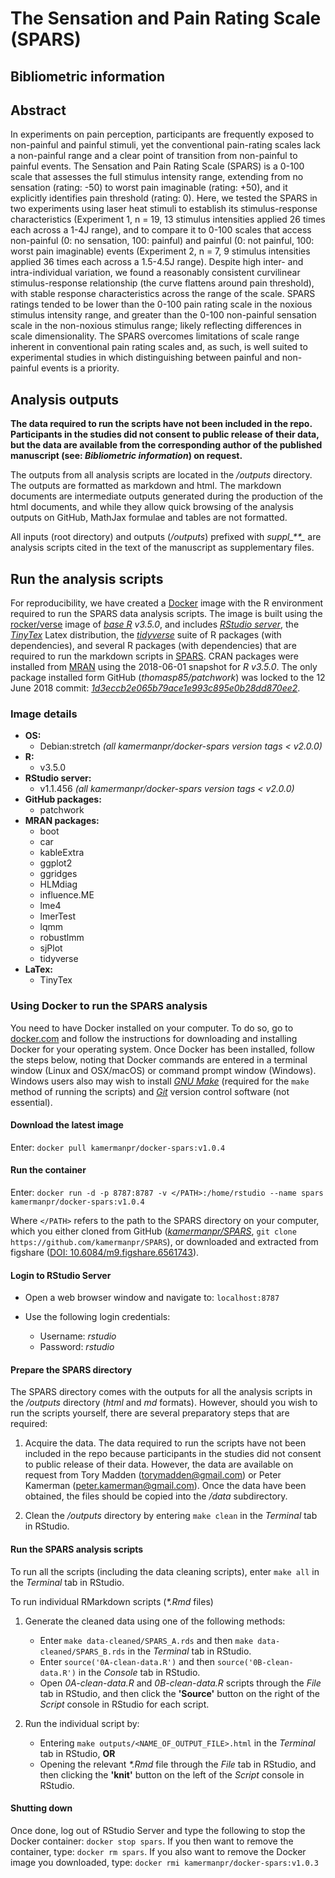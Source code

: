 # The Sensation and Pain Rating Scale (SPARS)

## Bibliometric information


## Abstract

In experiments on pain perception, participants are frequently exposed to non-painful and painful stimuli, yet the conventional pain-rating scales lack a non-painful range and a clear point of transition from non-painful to painful events. The Sensation and Pain Rating Scale (SPARS) is a 0-100 scale that assesses the full stimulus intensity range, extending from no sensation (rating: -50) to worst pain imaginable (rating: +50), and it explicitly identifies pain threshold (rating: 0).  Here, we tested the SPARS in two experiments using laser heat stimuli to establish its stimulus-response characteristics (Experiment 1, n = 19, 13 stimulus intensities applied 26 times each across a 1-4J range), and to compare it to 0-100 scales that access non-painful (0: no sensation, 100: painful) and painful (0: not painful, 100: worst pain imaginable) events (Experiment 2, n = 7, 9 stimulus intensities applied 36 times each across a 1.5-4.5J range). Despite high inter- and intra-individual variation, we found a reasonably consistent curvilinear stimulus-response relationship (the curve flattens around pain threshold), with stable response characteristics across the range of the scale.  SPARS ratings tended to be lower than the 0-100 pain rating scale in the noxious stimulus intensity range, and greater than the 0-100 non-painful sensation scale in the non-noxious stimulus range; likely reflecting differences in scale dimensionality. The SPARS overcomes limitations of scale range inherent in conventional pain rating scales and, as such, is well suited to experimental studies in which distinguishing between painful and non-painful events is a priority.

## Analysis outputs

**The data required to run the scripts have not been included in the repo. Participants in the studies did not consent to public release of their data, but the data are available from the corresponding author of the published manuscript (see: _Bibliometric information_) on request.**

The outputs from all analysis scripts are located in the _/outputs_ directory. The outputs are formatted as markdown and html. The markdown documents are intermediate outputs generated during the production of the html documents, and while they allow quick browsing of the analysis outputs on GitHub, MathJax formulae and tables are not formatted. 

All inputs (root directory) and outputs (_/outputs_) prefixed with _suppl\_\*\*\__ are analysis scripts cited in the text of the manuscript as supplementary files. 

## Run the analysis scripts

For reproducibility, we have created a [Docker](https://www.docker.com) image with the R environment required to run the SPARS data analysis scripts. The image is built using the [rocker/verse](https://hub.docker.com/r/rocker/verse/) image of [_base R_](https://cran.r-project.org/) _v3.5.0_, and includes [_RStudio server_](https://www.rstudio.com/products/rstudio/#Server), the [_TinyTex_](https://yihui.name/tinytex/) Latex distribution, the [_tidyverse_](https://www.tidyverse.org/) suite of R packages (with dependencies), and several R packages (with dependencies) that are required to run the markdown scripts in [SPARS](https://github.com/kamermanpr/SPARS). CRAN packages were installed from [MRAN](https://mran.microsoft.com/timemachine) using the 2018-06-01 snapshot for _R v3.5.0_. The only package installed form GitHub (_thomasp85/patchwork_) was locked to the 12 June 2018 commit: [_1d3eccb2e065b79ace1e993c895e0b28dd870ee2_](https://github.com/thomasp85/patchwork/tree/1d3eccb2e065b79ace1e993c895e0b28dd870ee2).

### Image details
- **OS:**  
    - Debian:stretch _(all kamermanpr/docker-spars version tags < v2.0.0)_   
- **R:**  
    - v3.5.0   
- **RStudio server:**  
    - v1.1.456 _(all kamermanpr/docker-spars version tags < v2.0.0)_  
- **GitHub packages:**  
    - patchwork  
- **MRAN packages:**  
    - boot  
    - car  
    - kableExtra
    - ggplot2
    - ggridges
    - HLMdiag
    - influence.ME
    - lme4
    - lmerTest
    - lqmm
    - robustlmm
    - sjPlot
    - tidyverse 
- **LaTex:**   
    - TinyTex

### Using Docker to run the SPARS analysis

You need to have Docker installed on your computer. To do so, go to [docker.com](https://www.docker.com/community-edition#/download) and follow the instructions for downloading and installing Docker for your operating system. Once Docker has been installed, follow the steps below, noting that Docker commands are entered in a terminal window (Linux and OSX/macOS) or command prompt window (Windows). Windows users also may wish to install [_GNU Make_](http://gnuwin32.sourceforge.net/downlinks/make.php) (required for the `make` method of running the scripts) and [_Git_](https://gitforwindows.org/) version control software (not essential). 

#### Download the latest image

Enter: `docker pull kamermanpr/docker-spars:v1.0.4`

#### Run the container

Enter: `docker run -d -p 8787:8787 -v </PATH>:/home/rstudio --name spars kamermanpr/docker-spars:v1.0.4`

Where `</PATH>` refers to the path to the SPARS directory on your computer, which you either cloned from GitHub ([_kamermanpr/SPARS_](https://github.com/kamermanpr/SPARS), `git clone https://github.com/kamermanpr/SPARS`), or downloaded and extracted from figshare ([DOI: 10.6084/m9.figshare.6561743](https://doi.org/10.6084/m9.figshare.6561743)).

#### Login to RStudio Server

- Open a web browser window and navigate to: `localhost:8787`

- Use the following login credentials: 
    - Username: _rstudio_	
    - Password: _rstudio_
    
#### Prepare the SPARS directory

The SPARS directory comes with the outputs for all the analysis scripts in the _/outputs_ directory (_html_ and *md* formats). However, should you wish to run the scripts yourself, there are several preparatory steps that are required:  

1. Acquire the data. The data required to run the scripts have not been included in the repo because participants in the studies did not consent to public release of their data. However, the data are available on request from Tory Madden (torymadden@gmail.com) or Peter Kamerman (peter.kamerman@gmail.com). Once the data have been obtained, the files should be copied into the _/data_ subdirectory.

2. Clean the _/outputs_ directory by entering `make clean` in the _Terminal_ tab in RStudio.

#### Run the SPARS analysis scripts

To run all the scripts (including the data cleaning scripts), enter `make all` in the _Terminal_ tab in RStudio. 

To run individual RMarkdown scripts (_\*.Rmd_ files)

1. Generate the cleaned data using one of the following methods:  
    - Enter `make data-cleaned/SPARS_A.rds` and then `make data-cleaned/SPARS_B.rds` in the _Terminal_ tab in RStudio.  
    - Enter `source('0A-clean-data.R')` and then `source('0B-clean-data.R')` in the _Console_ tab in RStudio.  
    - Open _0A-clean-data.R_ and _0B-clean-data.R_ scripts through the _File_ tab in RStudio, and then click the **'Source'** button on the right of the _Script_ console in RStudio for each script.  
    
2. Run the individual script by:  
    - Entering `make outputs/<NAME_OF_OUTPUT_FILE>.html` in the _Terminal_ tab in RStudio, **OR**
    - Opening the relevant _\*.Rmd_ file through the _File_ tab in RStudio, and then clicking the **'knit'** button on the left of the _Script_ console in RStudio. 

#### Shutting down

Once done, log out of RStudio Server and type the following to stop the Docker container: `docker stop spars`. If you then want to remove the container, type: `docker rm spars`. If you also want to remove the Docker image you downloaded, type: `docker rmi kamermanpr/docker-spars:v1.0.3`
